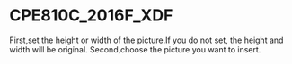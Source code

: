 # CPE810C_2016F_XDF
First,set the height or width of the picture.If you do not set, the height and width will be original.
Second,choose the picture you want to insert.
